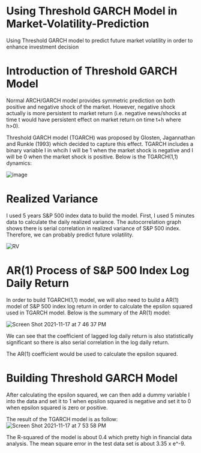 # Using Threshold GARCH Model in Market-Volatility-Prediction
Using Threshold GARCH model to predict future market volatility in order to enhance investment decision

# Introduction of Threshold GARCH Model 
Normal ARCH/GARCH model provides symmetric prediction on both positive and negative shock of the market. However, negative shock actually is more persistent to market return (i.e. negative news/shocks at time t would have persistent effect on market return on time t+h where h>0).

Threshold GARCH model (TGARCH) was proposed by Glosten, Jagannathan and Runkle (1993) which decided to capture this effect. TGARCH includes a binary variable I in whcih I will be 1 when the market shock is negative and I will be 0 when the market shock is positive. Below is the TGARCH(1,1) dynamics:

![image](https://user-images.githubusercontent.com/80605152/142313495-ef0f2b05-dea9-4d89-9fcf-04101eefbf53.png)

# Realized Variance 
I used 5 years S&P 500 index data to build the model. First, I used 5 minutes data to calculate the daily realized variance. The autocorrelation graph shows there is serial correlation in realized variance of S&P 500 index. Therefore, we can probably predict future volatility.

![RV](https://user-images.githubusercontent.com/80605152/142336568-3a5a39c7-5f34-4ec0-825f-f821652bc804.jpg)

# AR(1) Process of S&P 500 Index Log Daily Return
In order to build TGARCH(1,1) model, we will also need to build a AR(1) model of  S&P 500 index log return in order to calculate the epsilon squared used in TGARCH model. Below is the summary of the AR(1) model:

![Screen Shot 2021-11-17 at 7 46 37 PM](https://user-images.githubusercontent.com/80605152/142336215-82f009ef-3538-4649-8316-574953d63ea6.png)

We can see that the coefficient of lagged log daily return is also statistically significant so there is also serial correlation in the log daily return.

The AR(1) coefficient would be used to calculate the epsilon squared.

# Building Threshold GARCH Model
After calculating the epsilon squared, we can then add a dummy variable I into the data and set it to 1 when epsilon squared is negative and set it to 0 when epsilon squared is zero or positive.

The result of the TGARCH model is as follow:
![Screen Shot 2021-11-17 at 7 53 58 PM](https://user-images.githubusercontent.com/80605152/142336917-4d0bdd93-2f31-4a69-8a13-de836db875e7.png)

The R-squared of the model is about 0.4 which pretty high in financial data analysis. The mean square error in the test data set is about 3.35 x e^-9.
